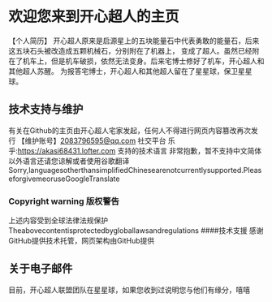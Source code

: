# 欢迎您来到开心超人的主页
【个人简历】
开心超人原来是启源星上的五块能量石中代表勇敢的能量石，后来这五块石头被改造成五颗机械石，分别附在了机器上，
变成了超人。虽然已经附在了机车上，但是机车破损，依然无法变身。后来宅博士修好了机车，开心超人和其他超人苏醒。
为报答宅博士，开心超人和其他超人留在了星星球，保卫星星球。
## 技术支持与维护
有关在Github的主页由开心超人宅家发起，任何人不得进行网页内容篡改再次发行
【维护账号】2083796595@qq.com
社交平台
乐乎:https://akasi68431.lofter.com
支持的技术语言
非常抱歉，暂不支持中文简体以外语言还请您谅解或者使用谷歌翻译
Sorry,languagesotherthansimplifiedChinesearenotcurrentlysupported.PleaseforgivemeoruseGoogleTranslate
### Copyright warning 版权警告
上述内容受到全球法律法规保护
Theabovecontentisprotectedbygloballawsandregulations
####技术支援
感谢GitHub提供技术托管，网页架构由GitHub提供
## 关于电子邮件
目前，开心超人联盟团队在星星球，如果您收到过说明您与他们有缘分，嘻嘻
